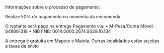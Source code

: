 Informações sobre o processo de pagamento:

Realize 50% do pagamento no momento da encomenda

O restante será pago na entrega
Pagamento via:
• M-Pesa/Conta Móvel: 848881318
• NIB FNB: 0014.0000.2674.9329.10.134

A entrega é gratuita em Maputo e Matola. Outras localidades estão sujeitas a taxas de envio